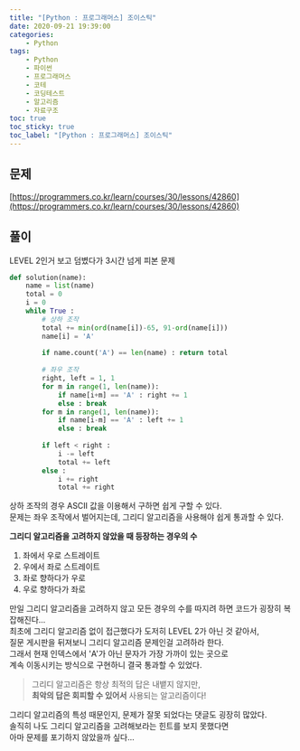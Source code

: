 ```yaml
---
title: "[Python : 프로그래머스] 조이스틱"
date: 2020-09-21 19:39:00
categories:
    - Python
tags:
    - Python
    - 파이썬
    - 프로그래머스
    - 코테
    - 코딩테스트
    - 알고리즘
    - 자료구조
toc: true
toc_sticky: true
toc_label: "[Python : 프로그래머스] 조이스틱"
---
```

## 문제
[https://programmers.co.kr/learn/courses/30/lessons/42860](https://programmers.co.kr/learn/courses/30/lessons/42860)
## 풀이
LEVEL 2인거 보고 덤볐다가 3시간 넘게 피본 문제
```python
def solution(name):
    name = list(name)
    total = 0
    i = 0
    while True :
        # 상하 조작
        total += min(ord(name[i])-65, 91-ord(name[i]))
        name[i] = 'A'
        
        if name.count('A') == len(name) : return total
        
        # 좌우 조작
        right, left = 1, 1
        for m in range(1, len(name)):
            if name[i+m] == 'A' : right += 1
            else : break
        for m in range(1, len(name)):
            if name[i-m] == 'A' : left += 1
            else : break
        
        if left < right :
            i -= left
            total += left
        else :
            i += right
            total += right
```
상하 조작의 경우 ASCII 값을 이용해서 구하면 쉽게 구할 수 있다.  
문제는 좌우 조작에서 벌어지는데, 그리디 알고리즘을 사용해야 쉽게 통과할 수 있다.  
  
**그리디 알고리즘을 고려하지 않았을 때 등장하는 경우의 수**  
1. 좌에서 우로 스트레이트
2. 우에서 좌로 스트레이트
3. 좌로 향하다가 우로
4. 우로 향하다가 좌로

만일 그리디 알고리즘을 고려하지 않고 모든 경우의 수를 따지려 하면 코드가 굉장히 복잡해진다...  
최초에 그리디 알고리즘 없이 접근했다가 도저히 LEVEL 2가 아닌 것 같아서,  
질문 게시판을 뒤져보니 그리디 알고리즘 문제인걸 고려하라 한다.  
그래서 현재 인덱스에서 'A'가 아닌 문자가 가장 가까이 있는 곳으로  
계속 이동시키는 방식으로 구현하니 결국 통과할 수 있었다.  
  
> 그리디 알고리즘은 항상 최적의 답은 내뱉지 않지만,  
> **최악의 답은 회피할 수 있어서** 사용되는 알고리즘이다!  
  
그리디 알고리즘의 특성 때문인지, 문제가 잘못 되었다는 댓글도 굉장히 많았다.  
솔직히 나도 그리디 알고리즘을 고려해보라는 힌트를 보지 못했다면  
아마 문제를 포기하지 않았을까 싶다...